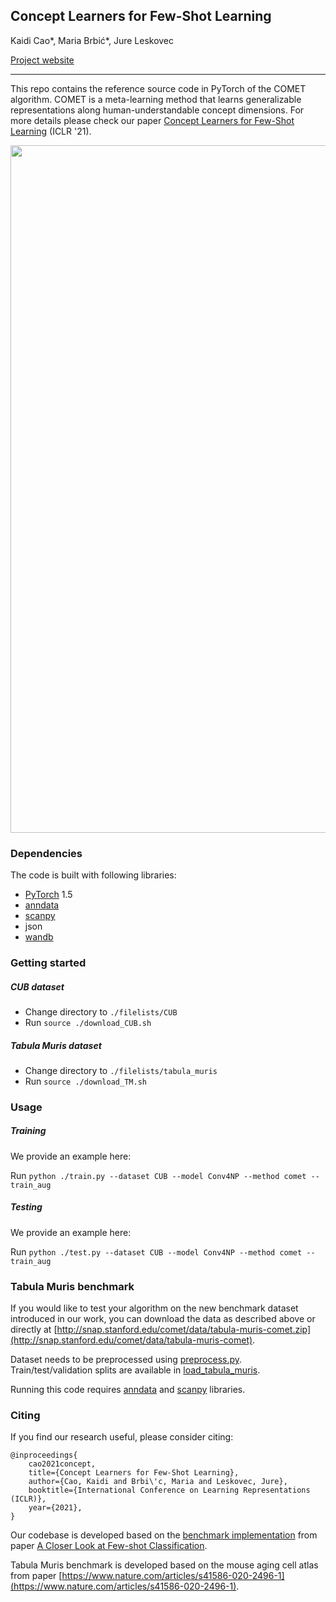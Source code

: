 ## Concept Learners for Few-Shot Learning
Kaidi Cao*, Maria Brbić*, Jure Leskovec

[Project website](http://snap.stanford.edu/comet)
_________________

This repo contains the reference source code in PyTorch of the COMET algorithm. COMET is a meta-learning method that learns generalizable representations along human-understandable concept dimensions. For more details please check our paper [Concept Learners for Few-Shot Learning](https://arxiv.org/pdf/2007.07375.pdf) (ICLR '21). 

<p align="center">
<img src="https://github.com/snap-stanford/comet/blob/master/img/COMET_model.png" width="1100" align="center">
</p>

### Dependencies

The code is built with following libraries:

- [PyTorch](https://pytorch.org/) 1.5
- [anndata](https://icb-anndata.readthedocs-hosted.com/en/stable/anndata.AnnData.html)
- [scanpy](https://icb-scanpy.readthedocs-hosted.com/en/stable/)
- json
- [wandb](https://www.wandb.com/)

### Getting started

##### CUB dataset
* Change directory to `./filelists/CUB`
* Run `source ./download_CUB.sh`

##### Tabula Muris dataset
* Change directory to `./filelists/tabula_muris`
* Run `source ./download_TM.sh`

### Usage

##### Training

We provide an example here:

Run
```python ./train.py --dataset CUB --model Conv4NP --method comet --train_aug```

##### Testing

We provide an example here:

Run
```python ./test.py --dataset CUB --model Conv4NP --method comet --train_aug```

### Tabula Muris benchmark

If you would like to test your algorithm on the new benchmark dataset introduced in our work, you can download the data as described above or directly at [http://snap.stanford.edu/comet/data/tabula-muris-comet.zip](http://snap.stanford.edu/comet/data/tabula-muris-comet).

Dataset needs to be preprocessed using [preprocess.py](https://github.com/snap-stanford/comet/blob/master/TM/data/preprocess.py). Train/test/validation splits are available in [load_tabula_muris](https://github.com/snap-stanford/comet/blob/master/TM/data/dataset.py). 

Running this code requires [anndata](https://icb-anndata.readthedocs-hosted.com/en/stable/anndata.AnnData.html) and [scanpy](https://icb-scanpy.readthedocs-hosted.com/en/stable/) libraries.

### Citing

If you find our research useful, please consider citing:

```
@inproceedings{
    cao2021concept,
    title={Concept Learners for Few-Shot Learning},
    author={Cao, Kaidi and Brbi\'c, Maria and Leskovec, Jure},
    booktitle={International Conference on Learning Representations (ICLR)},
    year={2021},
}
```

Our codebase is developed based on the [benchmark implementation](https://github.com/wyharveychen/CloserLookFewShot) from paper [A Closer Look at Few-shot Classification](https://openreview.net/pdf?id=HkxLXnAcFQ). 


Tabula Muris benchmark is developed based on the mouse aging cell atlas from paper [https://www.nature.com/articles/s41586-020-2496-1](https://www.nature.com/articles/s41586-020-2496-1).
